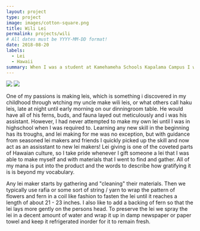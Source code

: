 ```yaml
---
layout: project
type: project
image: images/cotton-square.png
title: Wili Lei
permalink: projects/wili
# All dates must be YYYY-MM-DD format!
date: 2018-08-20
labels:
  - Lei
  - Hawaii
summary: When I was a student at Kamehameha Schools Kapalama Campus I was required to make several wili style lei for Punahou Carnival and Hoʻolaulea from my junior to senior year of highschool (2018 - 2020). 
---
```


<img class="ui image" src="{{ site.baseurl }}/images/Screen Shot 2022-01-20 at 9.51.33 AM.png">
<img class="ui image" src="{{ site.baseurl }}/images/Screen Shot 2022-01-20 at 10.07.04 AM.png">

One of my passions is making leis, which is something i discovered in my childhood through wtching my uncle make wili leis, or what others call haku leis, late at night until early morning on our dinningroom table. He would have all of his ferns, buds, and fauna layed out meticulously and i was his assistant. However, I had never attempted to make my own lei until I was in highschool when I was required to. Learning any new skill in the beginning has its troughs, and lei making for me was no exception, but with guidance from seasoned lei makers and friends I quickly picked up the skill and now act as an assisstant to new lei makers! Lei giving is one of the coveted parts of Hawaian culture, so I take pride whenever I gift someone a lei that I was able to make myself and with materials that I went to find and gather. All of my mana is put into the product and the words to describe how gratifying it is is beyond my vocabulary. 

Any lei maker starts by gathering and "cleaning" their materials. Then we typically use rafia or some sort of string / yarn to wrap the pattern of flowers and fern in a coil like fashion to fasten the lei until it reaches a length of about 21 - 23 inches. I also like to add a backing of fern so that the lei lays more gently on the persons head. To preserve the lei we spray the lei in a decent amount of water and wrap it up in damp newspaper or paper towel and keep it refrigerated inorder for it to remain fresh. 
